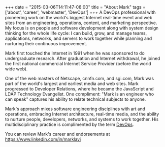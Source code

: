 +++
date = "2015-03-06T14:11:47-08:00"
title = "About Mark"
tags = ['about', 'career', 'webmaster', 'DevOps']
+++
A DevOps professional with pioneering work on the world's biggest Internet real-time event
 and web sites from an engineering, operations, content, and marketing perspective.
 My focus is on people and software development along with system design thinking for the
 whole life cycle: I can build, grow, and manage teams, applications, networks, and servers
 to work together while planning and nurturing their continuous improvement.
<!--more-->

Mark first touched the Internet in 1991 when he was sponsored to do undergraduate research.
 After graduation and Internet withdrawal, he joined the first national commercial Internet
 Service Provider (before the world wide web).

One of the web masters of Netscape, cnnfn.com, and sgi.com, Mark was part of the
 world's largest and earliest media and web sites. Mark progressed to Developer
 Relations, where he became the JavaScript and LDAP Technology Evangelist.
One compliment: "Mark is an engineer who can speak" captures his ability to relate technical
 subjects to anyone.

Mark's approach mixes software engineering disciplines with art and operations, embracing
 Internet architecture, real-time media, and the ability to nurture people, developers,
 networks, and systems to work together. His multidisciplinary practice is complimented
 by the term [DevOps](https://en.wikipedia.org/wiki/DevOps).

You can review Mark's career and endorsements at https://www.linkedin.com/in/marklavi
